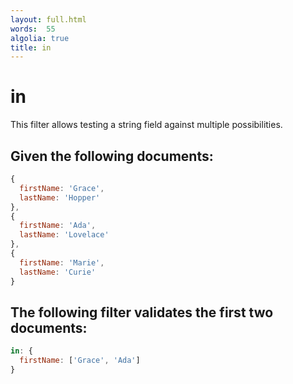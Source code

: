 ```yaml
---
layout: full.html
words:  55
algolia: true
title: in
---
```


# in

This filter allows testing a string field against multiple possibilities.

## Given the following documents:

```javascript
{
  firstName: 'Grace',
  lastName: 'Hopper'
},
{
  firstName: 'Ada',
  lastName: 'Lovelace'
},
{
  firstName: 'Marie',
  lastName: 'Curie'
}
```

## The following filter validates the first two documents:

```javascript
in: {
  firstName: ['Grace', 'Ada']
}
```
